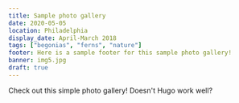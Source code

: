 ```yaml
---
title: Sample photo gallery
date: 2020-05-05
location: Philadelphia
display_date: April-March 2018
tags: ["begonias", "ferns", "nature"]
footer: Here is a sample footer for this sample photo gallery!
banner: img5.jpg
draft: true
---
```


Check out this simple photo gallery! Doesn't Hugo work well?
